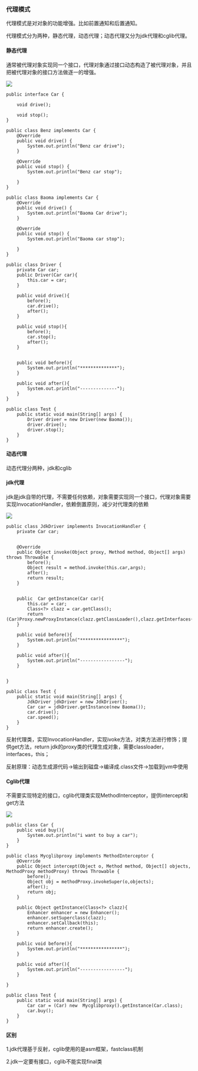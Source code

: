 ### 代理模式

代理模式是对对象的功能增强。比如前置通知和后置通知。

代理模式分为两种，静态代理，动态代理；动态代理又分为jdk代理和cglib代理。



#### 静态代理

通常被代理对象实现同一个接口，代理对象通过接口动态构造了被代理对象，并且把被代理对象的接口方法做逐一的增强。

![](https://raw.githubusercontent.com/yorkiiz/picture/master/20210826205158.png)

```
public interface Car {

    void drive();

    void stop();
}
```

```
public class Benz implements Car {
    @Override
    public void drive() {
        System.out.println("Benz car drive");
    }

    @Override
    public void stop() {
        System.out.println("Benz car stop");

    }
}
```

```
public class Baoma implements Car {
    @Override
    public void drive() {
        System.out.println("Baoma Car drive");
    }

    @Override
    public void stop() {
        System.out.println("Baoma car stop");

    }
}
```

```
public class Driver {
    private Car car;
    public Driver(Car car){
        this.car = car;
    }

    public void drive(){
        before();
        car.drive();
        after();
    }

    public void stop(){
        before();
        car.stop();
        after();
    }


    public void before(){
        System.out.println("**************");
    }

    public void after(){
        System.out.println("--------------");
    }
}
```

```
public class Test {
    public static void main(String[] args) {
        Driver driver = new Driver(new Baoma());
        driver.drive();
        driver.stop();
    }
}
```



#### 动态代理

动态代理分两种，jdk和cglib

#### jdk代理

jdk是jdk自带的代理，不需要任何依赖，对象需要实现同一个接口，代理对象需要实现InvocationHandler，依赖倒置原则，减少对代理类的依赖

![](https://raw.githubusercontent.com/yorkiiz/picture/master/20210827000052.png)

```
public class JdkDriver implements InvocationHandler {
    private Car car;


    @Override
    public Object invoke(Object proxy, Method method, Object[] args) throws Throwable {
        before();
        Object result = method.invoke(this.car,args);
        after();
        return result;
    }


    public  Car getInstance(Car car){
        this.car = car;
        Class<?> clazz = car.getClass();
        return (Car)Proxy.newProxyInstance(clazz.getClassLoader(),clazz.getInterfaces(),this);
    }

    public void before(){
        System.out.println("****************");
    }

    public void after(){
        System.out.println("-----------------");
    }


}
```

```
public class Test {
    public static void main(String[] args) {
        JdkDriver jdkDriver = new JdkDriver();
        Car car = jdkDriver.getInstance(new Baoma());
        car.drive();
        car.speed();
    }
}
```

反射代理类，实现InvocationHandler，实现ivoke方法，对类方法进行修饰；提供get方法，return jdk的proxy类的代理生成对象，需要classloader，interfaces，this；

反射原理：动态生成源代码->输出到磁盘->编译成.class文件->加载到jvm中使用



#### Cglib代理

不需要实现特定的接口，cglib代理类实现MethodInterceptor，提供intercept和get方法

![](https://raw.githubusercontent.com/yorkiiz/picture/master/20210827011445.png)

```
public class Car {
    public void buy(){
        System.out.println("i want to buy a car");
    }
}
```

```
public class Mycglibproxy implements MethodInterceptor {
    @Override
    public Object intercept(Object o, Method method, Object[] objects, MethodProxy methodProxy) throws Throwable {
        before();
        Object obj = methodProxy.invokeSuper(o,objects);
        after();
        return obj;
    }

    public Object getInstance(Class<?> clazz){
        Enhancer enhancer = new Enhancer();
        enhancer.setSuperclass(clazz);
        enhancer.setCallback(this);
        return enhancer.create();
    }

    public void before(){
        System.out.println("****************");
    }

    public void after(){
        System.out.println("-----------------");
    }

}
```

```
public class Test {
    public static void main(String[] args) {
        Car car = (Car) new  Mycglibproxy().getInstance(Car.class);
        car.buy();
    }
}
```



#### 区别

1.jdk代理基于反射，cglib使用的是asm框架，fastclass机制

2.jdk一定要有接口，cglib不能实现final类

